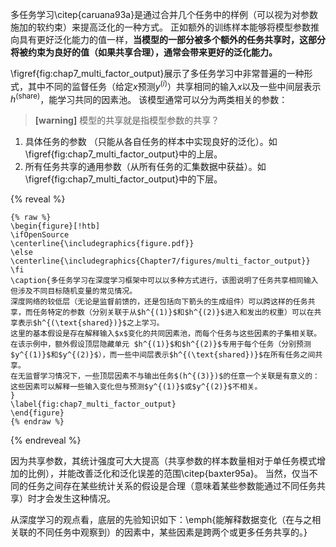 多任务学习\citep{caruana93a}是通过合并几个任务中的样例（可以视为对参数施加的软约束）来提高泛化的一种方式。
正如额外的训练样本能够将模型参数推向具有更好泛化能力的值一样，**当模型的一部分被多个额外的任务共享时，这部分将被约束为良好的值（如果共享合理），通常会带来更好的泛化能力。**


\figref{fig:chap7_multi_factor_output}展示了多任务学习中非常普遍的一种形式，其中不同的监督任务（给定$x$预测$y^{(i)}$）共享相同的输入$x$以及一些中间层表示$h^{(\text{share})}$，能学习共同的因素池。
该模型通常可以分为两类相关的参数：  
> **[warning]** 模型的共享就是指模型参数的共享？  

1. 具体任务的参数 （只能从各自任务的样本中实现良好的泛化）。如\figref{fig:chap7_multi_factor_output}中的上层。
2. 所有任务共享的通用参数（从所有任务的汇集数据中获益）。如\figref{fig:chap7_multi_factor_output}中的下层。 

{% reveal %}
```
{% raw %}
\begin{figure}[!htb]
\ifOpenSource
\centerline{\includegraphics{figure.pdf}}
\else
\centerline{\includegraphics{Chapter7/figures/multi_factor_output}}
\fi
\caption{多任务学习在深度学习框架中可以以多种方式进行，该图说明了任务共享相同输入但涉及不同目标随机变量的常见情况。
深度网络的较低层（无论是监督前馈的，还是包括向下箭头的生成组件）可以跨这样的任务共享，而任务特定的参数（分别关联于从$h^{(1)}$和$h^{(2)}$进入和发出的权重）可以在共享表示$h^{(\text{shared})}$之上学习。
这里的基本假设是存在解释输入$x$变化的共同因素池，而每个任务与这些因素的子集相关联。
在该示例中，额外假设顶层隐藏单元 $h^{(1)}$和$h^{(2)}$专用于每个任务（分别预测$y^{(1)}$和$y^{(2)}$），而一些中间层表示$h^{(\text{shared})}$在所有任务之间共享。
在无监督学习情况下，一些顶层因素不与输出任务$(h^{(3)})$的任意一个关联是有意义的：这些因素可以解释一些输入变化但与预测$y^{(1)}$或$y^{(2)}$不相关。
}
\label{fig:chap7_multi_factor_output}
\end{figure}
{% endraw %}
```
{% endreveal %}

因为共享参数，其统计强度可大大提高（共享参数的样本数量相对于单任务模式增加的比例），并能改善泛化和泛化误差的范围\citep{baxter95a}。
当然，仅当不同的任务之间存在某些统计关系的假设是合理（意味着某些参数能通过不同任务共享）时才会发生这种情况。

从深度学习的观点看，底层的先验知识如下：\emph{能解释数据变化（在与之相关联的不同任务中观察到）的因素中，某些因素是跨两个或更多任务共享的。}